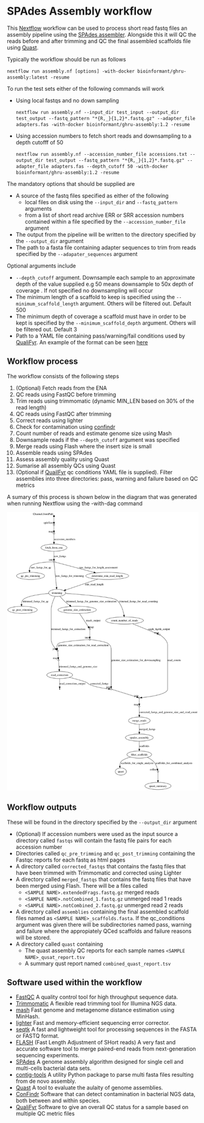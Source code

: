 # SPAdes Assembly workflow
This [Nextflow](https://www.nextflow.io/) workflow can be used to process short read fastq files an assembly pipeline using the [SPAdes assembler](http://cab.spbu.ru/software/spades/). Alongside this it will QC the reads before and after trimming and QC the final assembled scaffolds file using [Quast](http://quast.sourceforge.net/quast).

Typically the workflow should be run as follows

```
nextflow run assembly.nf [options] -with-docker bioinformant/ghru-assembly:latest -resume 
```
To run the test sets either of the following commands will work
 - Using  local fastqs and no down sampling
    ```
    nextflow run assembly.nf --input_dir test_input --output_dir test_output --fastq_pattern "*{R,_}{1,2}*.fastq.gz" --adapter_file adapters.fas -with-docker bioinformant/ghru-assembly:1.2 -resume
    ```
 - Using accession numbers to fetch short reads and downsampling to a depth cutofff of 50
    ```
    nextflow run assembly.nf --accession_number_file accessions.txt --output_dir test_output --fastq_pattern "*{R,_}{1,2}*.fastq.gz" --adapter_file adapters.fas --depth_cutoff 50 -with-docker bioinformant/ghru-assembly:1.2 -resume
    ```

The mandatory options that should be supplied are
  - A source of the fastq files specified as either of the following
    - local files on disk using the `--input_dir` and `--fastq_pattern` arguments
    - from a list of short read archive ERR or SRR accession numbers contained within a file specified by the `--accession_number_file` argument
  - The output from the pipeline will be written to the directory specified by the `--output_dir` argument
  - The path to a fasta file containing adapter sequences to trim from reads specified by the `--adapater_sequences` argument

Optional arguments include
  - `--depth_cutoff` argument. Downsample each sample to an approximate depth of the value supplied e.g 50 means downsample to 50x depth of coverage . If not specified no downsampling will occur
  - The minimum length of a scaffold to keep is specified using the `--minimum_scaffold_length` argument. Others will be filtered out. Default 500 
  - The minimum depth of coverage a scaffold must have in order to be kept is specified by the `--minimum_scaffold_depth` argument. Others will be filtered out. Default 3 
  - Path to a YAML file containing pass/warning/fail conditions used by [QualiFyr](https://gitlab.com/cgps/qualifyr). An example of the format can be seen [here](qc_conditions.yml)

## Workflow process
The workflow consists of the following steps

1. (Optional) Fetch reads from the ENA
2. QC reads using FastQC before trimming
3. Trim reads using trimmomatic (dynamic MIN_LEN based on 30% of the read length)
4. QC reads using FastQC after trimming
5. Correct reads using lighter
6. Check for contamination using [confindr](https://lowandrew.github.io/ConFindr/)
7. Count number of reads and estimate genome size using Mash
8. Downsample reads if the `--depth_cutoff` argument was specified
9. Merge reads using Flash where the insert size is small
10. Assemble reads using SPAdes
11. Assess assembly quality using Quast
12. Sumarise all assembly QCs using Quast
13. (Optional if [QuailFyr](https://gitlab.com/cgps/qualifyr) qc conditions YAML file is supplied). Filter assemblies into three directories: pass, warning and failure based on QC  metrics

A sumary of this process is shown below in the diagram that was generated when running Nextflow using the -with-dag command

![workflow diagram](dag.png)

## Workflow outputs
These will be found in the directory specified by the `--output_dir` argument

  - (Optional) If accession numbers were used as the input source a directory called `fastqs` will contain the fastq file pairs for each accession number
  -  Directories called `qc_pre_trimming` and `qc_post_trimming` containing the Fastqc reports for each fastq as html pages
  - A directory called `corrected_fastqs` that contains the fastq files that have been trimmed with Trimmomatic and corrected using Lighter
  - A directory called `merged_fastqs` that contains the fastq files that have been merged using Flash. There will be a files called
    - `<SAMPLE NAME>.extendedFrags.fastq.gz` merged reads
    - `<SAMPLE NAME>.notCombined_1.fastq.gz` unmerged read 1 reads
    - `<SAMPLE NAME>.notCombined_2.fastq.gz` unmerged read 2 reads
  - A directory called `assemblies` containing the final assembled scaffold files named as `<SAMPLE NAME>_scaffolds.fasta`. If the qc_conditions argument was given there will be subdirectories named pass, warning and failure where the appropiately QCed scaffolds and failure reasons will be stored.
  - A directory called `quast` containing
    - The quast assembly QC reports for each sample names  `<SAMPLE NAME>_qusat_report.tsv`
    - A summary qust report named `combined_quast_report.tsv`

## Software used within the workflow
  - [FastQC](https://www.bioinformatics.babraham.ac.uk/projects/fastqc/) A quality control tool for high throughput sequence data.
  - [Trimmomatic](http://www.usadellab.org/cms/?page=trimmomatic) A flexible read trimming tool for Illumina NGS data.
  - [mash](https://mash.readthedocs.io/en/latest/) Fast genome and metagenome distance estimation using MinHash.
  - [lighter](https://github.com/mourisl/Lighter) Fast and memory-efficient sequencing error corrector.
  - [seqtk](https://github.com/lh3/seqtk) A fast and lightweight tool for processing sequences in the FASTA or FASTQ format.
  - [FLASH](https://ccb.jhu.edu/software/FLASH/) (Fast Length Adjustment of SHort reads) A very fast and accurate software tool to merge paired-end reads from next-generation sequencing experiments.
  - [SPAdes](http://cab.spbu.ru/software/spades/) A genome assembly algorithm designed for single cell and multi-cells bacterial data sets.
  - [contig-tools](https://pypi.org/project/contig-tools/) A utility Python package to parse multi fasta files resulting from de novo assembly.
  - [Quast](http://quast.sourceforge.net/quast) A tool to evaluate the aulaity of genome assemblies.
  - [ConFindr](https://lowandrew.github.io/ConFindr/) Software that can detect contamination in bacterial NGS data, both between and within species.
  - [QualiFyr](https://gitlab.com/cgps/qualifyr) Software to give an overall QC status for a sample based on multiple QC metric files


